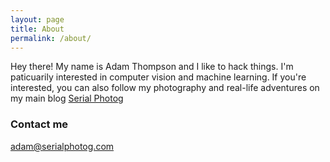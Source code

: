 ```yaml
---
layout: page
title: About
permalink: /about/
---
```


Hey there! My name is Adam Thompson and I like to hack things. I'm paticuarily interested in computer vision and machine learning. If you're interested, you can also follow my photography and real-life adventures on my main blog [Serial Photog](https://serialphotog.com)

### Contact me

[adam@serialphotog.com](mailto:adam@serialphotog.com)
